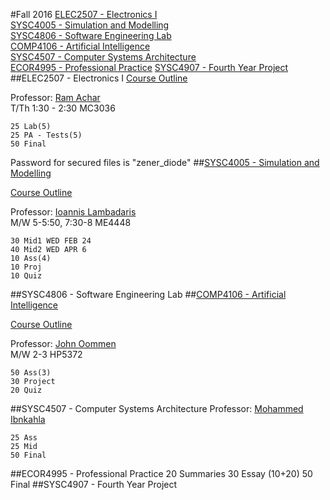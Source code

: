 #Fall 2016
[ELEC2507 - Electronics I](#elec2507---electronics-i)  
[SYSC4005 - Simulation and Modelling](#sysc4005---simulation-and-modelling)  
[SYSC4806 - Software Engineering Lab](#sysc4806---software-engineering-lab)  
[COMP4106 - Artificial Intelligence](#comp4106---artificial-intelligence)  
[SYSC4507 - Computer Systems Architecture](#sysc4507---computer-systems-architecture)  
[ECOR4995 - Professional Practice](#ecor4995---professional-practice)
[SYSC4907 - Fourth Year Project](#sysc4907---fourth-year-project)  
##ELEC2507 - Electronics I
[Course Outline](https://culearn.carleton.ca/moodle/mod/resource/view.php?id=775442)

Professor: [Ram Achar](mailto:achar@doe.carleton.ca)  
T/Th 1:30 - 2:30 MC3036

	25 Lab(5)
	25 PA - Tests(5)
	50 Final

Password for secured files is "zener_diode"
##[SYSC4005 - Simulation and Modelling](http://www.sce.carleton.ca/courses/sysc-5001/)

[Course Outline](http://www.sce.carleton.ca/teaching/outline.php?course=sysc4005)

Professor: [Ioannis Lambadaris](mailto:ioannis@sce.carleton.ca)  
M/W 5-5:50, 7:30-8 ME4448

	30 Mid1 WED FEB 24
	40 Mid2 WED APR 6
	10 Ass(4)
	10 Proj
	10 Quiz
##SYSC4806 - Software Engineering Lab
##[COMP4106 - Artificial Intelligence](http://people.scs.carleton.ca/~oommen/Courses/COMP4106Winter16/)

[Course Outline](http://www.scs.carleton.ca/sites/default/files/course_outlines/4106Outline16.pdf)

Professor: [John Oommen](oommenatsignscs.carleton.ca)  
M/W 2-3 HP5372

	50 Ass(3)
	30 Project
	20 Quiz
##SYSC4507 - Computer Systems Architecture
Professor: [Mohammed Ibnkahla](ibnkahla@sce.carleton.ca)

	25 Ass
	25 Mid
	50 Final
##ECOR4995 - Professional Practice
	20 Summaries
	30 Essay (10+20)
	50 Final
##SYSC4907 - Fourth Year Project

